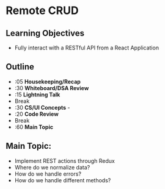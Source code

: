 # Remote CRUD

## Learning Objectives

* Fully interact with a RESTful API from a React Application

## Outline
* :05 **Housekeeping/Recap**
* :30 **Whiteboard/DSA Review**
* :15 **Lightning Talk**
* Break
* :30 **CS/UI Concepts** -
* :20 **Code Review**
* Break
* :60 **Main Topic**

## Main Topic:
* Implement REST actions through Redux
* Where do we normalize data?
* How do we handle errors?
* How do we handle different methods?
